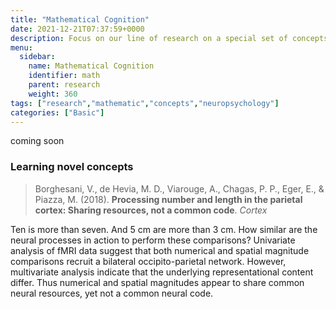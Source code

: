 ```yaml
---
title: "Mathematical Cognition"
date: 2021-12-21T07:37:59+0000
description: Focus on our line of research on a special set of concepts - math ones.
menu:
  sidebar:
    name: Mathematical Cognition
    identifier: math
    parent: research
    weight: 360
tags: ["research","mathematic","concepts","neuropsychology"]
categories: ["Basic"]
---
```


coming soon




### Learning novel concepts

> Borghesani, V., de Hevia, M. D., Viarouge, A., Chagas, P. P., Eger, E., & Piazza, M. (2018). **Processing number and length in the parietal cortex: Sharing resources, not a common code**. _Cortex_

Ten is more than seven. And 5 cm are more than 3 cm. How similar are the neural processes in action to perform these comparisons? Univariate analysis of  fMRI data suggest that both numerical and spatial magnitude comparisons recruit a bilateral occipito-parietal network. However, multivariate analysis indicate that the underlying representational content differ. Thus numerical and spatial magnitudes appear to share common neural resources, yet not a common neural code.

